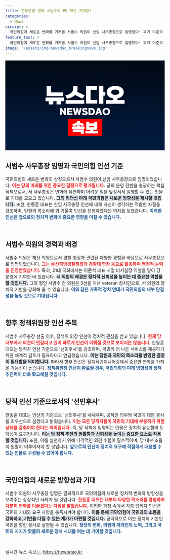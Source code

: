 ```yaml
---
title: 한동훈號 변화 서범수의 PK 재선 기대감!
categories:
  - News
excerpt: >
  국민의힘에 새로운 변화를 가져올 서범수 의원이 신임 사무총장으로 임명됐다! 과거 이준석 시절 비서실장을 역임한 그가 이끄는 당의 미래, 정책위의장과 여타 인선도 주목받는 가운데, 한동훈 대표가 제시한 선민후사 원칙은 어떤 변화를 이끌어낼까?
feature_text: >
  국민의힘에 새로운 변화를 가져올 서범수 의원이 신임 사무총장으로 임명됐다! 과거 이준석 시절 비서실장을 역임한 그가 이끄는 당의 미래, 정책위의장과 여타 인선도 주목받는 가운데, 한동훈 대표가 제시한 선민후사 원칙은 어떤 변화를 이끌어낼까?
image: '/assets/img/newsdao_breakingnews.jpg'
---
```


<p><img src="/assets/img/newsdao_breakingnews.jpg" alt="pcversion 속보" /></p>

<h2 data-ke-size="size26">서범수 사무총장 임명과 국민의힘 인선 기준</h2>

<p data-ke-size="size16">국민의힘의 새로운 변화의 상징으로서 서범수 의원이 신임 사무총장으로 임명되었습니다. <b><span style="color: #ee2323;">이는 당의 미래를 위한 중요한 결정으로 평가됩니다.</span></b> 당의 운영 전반을 총괄하는 핵심 직책으로서, 서 사무총장은 변화에 유연하며 어려운 일을 앞장서서 실행할 수 있는 인물로 기대를 모으고 있습니다. <b><span style="background-color: #21538527;">그의 리더십 아래 국민의힘은 새로운 방향성을 제시할 것입니다.</span></b> 또한, 한동훈 대표는 신임 사무총장 인선에 대해 자신이 생각하는 적합한 자질을 강조하며, 당원의 목소리에 귀 기울여 인선을 진행하겠다는 의지를 보였습니다. <b><span style="color: #1a5490;">이러한 인선은 앞으로의 정치적 변화에 중요한 영향을 미칠 수 있습니다.</span></b></p>

<p data-ke-size="size16">&nbsp;</p>

<h2 data-ke-size="size26">서범수 의원의 경력과 배경</h2>

<p data-ke-size="size16">서범수 의원은 재선 의원으로서 경찰 행정과 관련된 다양한 경험을 바탕으로 사무총장으로 임명되었습니다. <b><span style="color: #ee2323;">그는 울산지방경찰청장과 경찰대 학장 등으로 활동하며 행정적 능력을 인정받았습니다.</span></b> 특히, 21대 국회에서는 이준석 대표 시절 비서실장 역할을 맡아 당 운영에 기여한 바 있습니다. <b><span style="background-color: #21538527;">서 의원의 배경은 정치적 신뢰성을 높이는 데 중요한 역할을 할 것입니다.</span></b> 그의 형인 서병수 전 의원은 5선을 지낸 veteran 정치인으로, 서 의원의 정치적 기반을 강화해 줄 수 있습니다. <b><span style="color: #1a5490;">이와 같은 가족적 정치 연대가 국민의힘의 내부 단결성을 높일 것으로 기대됩니다.</span></b></p>

<p data-ke-size="size16">&nbsp;</p>

<h2 data-ke-size="size26">향후 정책위원장 인선 주목</h2>

<p data-ke-size="size16">서범수 사무총장 선출 이후, 정책위 의장 인선이 정치적 관심을 받고 있습니다. <b><span style="color: #ee2323;">현재 당 내부에서 의견이 엇갈리고 있어 빠르게 인선이 이뤄질 것으로 보이지는 않습니다.</span></b> 한동훈 대표는 당직자 인선 기준으로 '선민후사'를 강조하며, 국민께 더 나은 서비스를 제공하기 위한 체계적 검토가 필요하다고 언급했습니다. <b><span style="background-color: #21538527;">이는 당원과 국민의 목소리를 반영한 결정이 필요함을 의미합니다.</span></b> 따라서 향후 인선은 정치적엔지니어링에서 중요한 변화를 가져올 가능성이 높습니다. <b><span style="color: #1a5490;">정책위원장 인선이 완료될 경우, 국민의힘의 미래 방향성과 정책 추진력이 더욱 확고해질 것입니다.</span></b></p>

<p data-ke-size="size16">&nbsp;</p>

<h2 data-ke-size="size26">당직 인선 기준으로서의 '선민후사'</h2>

<p data-ke-size="size16">한동훈 대표는 인선의 기준으로 '선민후사'를 내세우며, 공적인 의무와 국민에 대한 봉사를 최우선으로 삼겠다고 밝혔습니다. <b><span style="color: #ee2323;">이는 모든 당직자들이 국민의 기대에 부응하기 위한 상태를 갖추어야 한다는 의미입니다.</span></b> 즉, 당 직책에 임명되는 인물은 정치적 유능함와 도덕성이 요구됩니다. <b><span style="background-color: #21538527;">이는 당 정책 추진의 원활함과 신뢰성을 높이는 중요한 요소로 작용할 것입니다.</span></b> 또한, 이를 실현하기 위해 다각적인 의견 수렴이 필수적이며, 당 내부 조율이 원활히 이루어져야 할 것입니다. <b><span style="color: #1a5490;">앞으로의 인선이 정치적 요구에 적절하게 대응할 수 있는 인물로 구성될 수 있어야 합니다.</span></b></p>

<p data-ke-size="size16">&nbsp;</p>

<h2 data-ke-size="size26">국민의힘의 새로운 방향성과 기대</h2>

<p data-ke-size="size16">서범수 의원의 사무총장 임명은 결과적으로 국민의힘의 새로운 정치적 변화와 방향성을 보여주는 상징적인 사례가 될 것입니다. <b><span style="color: #ee2323;">한동훈 대표는 내부의 다양한 목소리를 경청하며 차분히 변화를 이끌겠다는 다짐을 밝혔습니다.</span></b> 이러한 과정 속에서 각종 당직자 인선은 국민의 기대와 요구 사항을 충족시켜야 합니다. <b><span style="background-color: #21538527;">이를 통해 국민의힘이 국민과의 소통을 강화하고, 기반을 다질 수 있는 계기가 마련될 것입니다.</span></b> 궁극적으로 이는 정치의 기본인 국민을 향한 봉사로 실현될 수 있습니다. <b><span style="color: #1a5490;">정당의 변화, 의원의 개개인의 노력, 그리고 국민의 지지가 맞물려 새로운 정치 시대를 여는 데 기여할 것입니다.</span></b></p>

<p data-ke-size="size16">&nbsp;</p>
실시간 뉴스 속보는, <a href="https://newsdao.kr" rel="dofollow">https://newsdao.kr</a>


